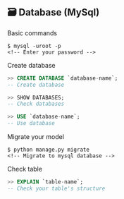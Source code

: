 ## :card_file_box: Database (MySql)

Basic commands

```shell
$ mysql -uroot -p
<!-- Enter your password -->
```

Create database

```sql
>> CREATE DATABASE `database-name`;
-- Create database

>> SHOW DATABASES;
-- Check databases

>> USE `database-name`;
-- Use database
```

Migrate your model

```shell
$ python manage.py migrate
<!-- Migrate to mysql database -->
```

Check table

```sql
>> EXPLAIN `table-name`;
-- Check your table's structure
```
